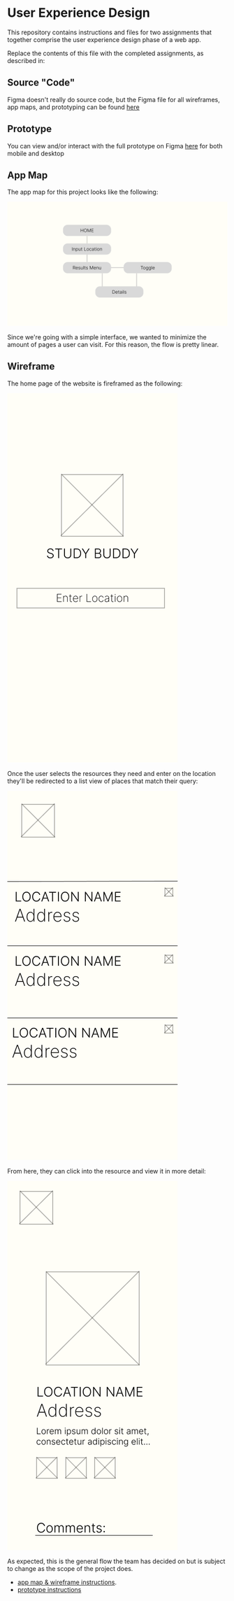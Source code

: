 # User Experience Design

This repository contains instructions and files for two assignments that together comprise the user experience design phase of a web app.

Replace the contents of this file with the completed assignments, as described in:

## Source "Code"

Figma doesn't really do source code, but the Figma file for all wireframes, app maps, and prototyping can be found [here](https://www.figma.com/file/elW8VWpDluqxDMTjpH1CLI/Study-Buddy?node-id=0%3A1)

## Prototype 

You can view and/or interact with the full prototype on Figma [here](https://www.figma.com/file/elW8VWpDluqxDMTjpH1CLI/Study-Buddy?node-id=0%3A1) for both mobile and desktop


## App Map 

The app map for this project looks like the following:

![](/ux-design/App%20Map.png)

Since we're going with a simple interface, we wanted to minimize the amount of pages a user can visit. For this reason, the flow is pretty linear. 

## Wireframe

The home page of the website is fireframed as the following: 

![](/ux-design/Wireframe%20mobile.png)

Once the user selects the resources they need and enter on the location they'll be redirected to a list view of places that match their query:

![](/ux-design/Wireframe%20mobile-2.png)

From here, they can click into the resource and view it in more detail:

![](/ux-design/Wireframe%20mobile-1.png)


As expected, this is the general flow the team has decided on but is subject to change as the scope of the project does.


- [app map & wireframe instructions](instructions-0a-app-map-wireframes.md).
- [prototype instructions](instructions-0b-prototyping.md)
